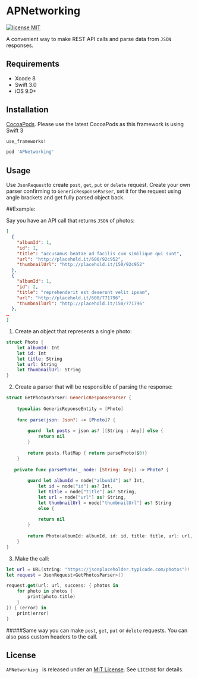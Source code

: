 # APNetworking
 [![license MIT](https://img.shields.io/cocoapods/l/JSQCoreDataKit.svg)][mitLink]
 
A convenient way to make REST API calls and parse data from `JSON` responses. 

## Requirements
* Xcode 8
* Swift 3.0
* iOS 9.0+

## Installation

[CocoaPods](http://cocoapods.org). Please use the latest CocoaPods as this framework is using Swift 3  

````ruby
use_frameworks!

pod 'APNetworking'

````
## Usage 

Use `JsonRequest`to create `post`, `get`, `put` or `delete` request. Create your own parser confirming to `GenericResponseParser`, set it for the request using angle brackets and get fully parsed object back. 


##Example:

Say you have an API call that returns `JSON` of photos:

````json
[
  {
    "albumId": 1,
    "id": 1,
    "title": "accusamus beatae ad facilis cum similique qui sunt",
    "url": "http://placehold.it/600/92c952",
    "thumbnailUrl": "http://placehold.it/150/92c952"
  },
  {
    "albumId": 1,
    "id": 2,
    "title": "reprehenderit est deserunt velit ipsam",
    "url": "http://placehold.it/600/771796",
    "thumbnailUrl": "http://placehold.it/150/771796"
  },
…
]
````

1) Create an object that represents a single photo:

````swift
struct Photo {
    let albumId: Int
    let id: Int
    let title: String
    let url: String
    let thumbnailUrl: String
}
````

2) Create a parser that will be responsible of parsing the response:

````swift
struct GetPhotosParser: GenericResponseParser {
    
    typealias GenericReponseEntity = [Photo]
    
    func parse(json: Json?) -> [Photo]? {
        
        guard  let posts = json as? [[String : Any]] else {
            return nil
        }
        
        return posts.flatMap { return parsePhoto($0)}
    }
    
   private func parsePhoto(_ node: [String: Any]) -> Photo? {
    
        guard let albumId = node["albumId"] as? Int,
            let id = node["id"] as? Int,
            let title = node["title"] as? String,
            let url = node["url"] as? String,
            let thumbnailUrl = node["thumbnailUrl"] as? String
            else {
        
            return nil
        }
    
        return Photo(albumId: albumId, id: id, title: title, url: url, thumbnailUrl: thumbnailUrl)
    }
}
````

3) Make the call: 

````swift
let url = URL(string: "https://jsonplaceholder.typicode.com/photos")!
let request = JsonRequest<GetPhotosParser>()

request.get(url: url, success: { photos in    
	for photo in photos {
		print(photo.title)
	}       
}) { (error) in     
	print(error)
}
````

#####Same way you can make `post`, `get`, `put` or `delete` requests. You can also pass custom headers to the call.



## License

`APNetworking ` is released under an [MIT License][mitLink]. See `LICENSE` for details.

[mitLink]:http://opensource.org/licenses/MIT
